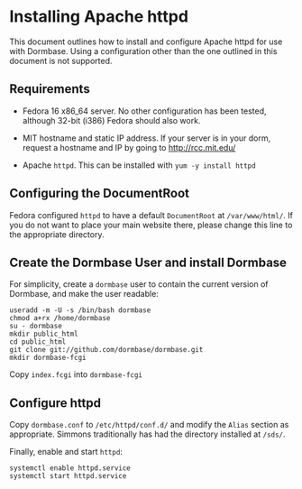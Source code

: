 Installing Apache httpd
=======================

This document outlines how to install and configure Apache httpd for
use with Dormbase.  Using a configuration other than the one outlined
in this document is not supported.

Requirements
------------

 * Fedora 16 x86_64 server.  No other configuration has been tested,
   although 32-bit (i386) Fedora should also work.
 
 * MIT hostname and static IP address.  If your server is in your
   dorm, request a hostname and IP by going to http://rcc.mit.edu/

 * Apache `httpd`.  This can be installed with `yum -y install httpd`

Configuring the DocumentRoot
----------------------------

Fedora configured `httpd` to have a default `DocumentRoot` at
`/var/www/html/`.  If you do not want to place your main website
there, please change this line to the appropriate directory.

Create the Dormbase User and install Dormbase
---------------------------------------------

For simplicity, create a `dormbase` user to contain the current
version of Dormbase, and make the user readable:

    useradd -m -U -s /bin/bash dormbase
    chmod a+rx /home/dormbase
    su - dormbase
    mkdir public_html
    cd public_html
    git clone git://github.com/dormbase/dormbase.git
    mkdir dormbase-fcgi

Copy `index.fcgi` into `dormbase-fcgi`

Configure httpd
---------------

Copy `dormbase.conf` to `/etc/httpd/conf.d/` and modify the `Alias`
section as appropriate.  Simmons traditionally has had the directory
installed at `/sds/`.

Finally, enable and start `httpd`:

    systemctl enable httpd.service
    systemctl start httpd.service

